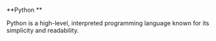 **Python **

Python is a high-level, interpreted programming language known for its simplicity and readability.




